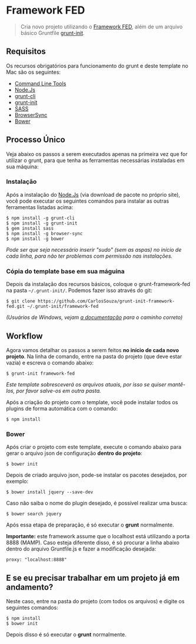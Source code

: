 # Framework FED

> Cria novo projeto utilizando o [Framework FED][framework-fed], além de um arquivo básico Gruntfile [grunt-init][].

[commandlinetools]: http://railsapps.github.io/xcode-command-line-tools.html
[nodejs]: http://nodejs.org/
[grunt-cli]: http://gruntjs.com/getting-started
[grunt-init]: http://gruntjs.com/project-scaffolding
[framework-fed]: https://github.com/CarlosSouza/framework-fed
[sass]: http://sass-lang.com/install/
[browsersync]: http://browsersync.io/
[bower]: http://bower.io/

## Requisitos

Os recursos obrigatórios para funcionamento do grunt e deste template no Mac são os seguintes:

* [Command Line Tools][commandlinetools]
* [Node.Js][nodejs]
* [grunt-cli][]
* [grunt-init][]
* [SASS][sass]
* [BrowserSync][browsersync]
* [Bower][bower]

## Processo Único

Veja abaixo os passos a serem executados apenas na primeira vez que for utilizar o grunt, para que tenha as ferramentas necessárias instaladas em sua máquina:

### Instalação

Após a instalação do [Node.Js][nodejs] (via download de pacote no próprio site), você pode executar os seguintes comandos para instalar as outras ferramentas listadas acima:

```
$ npm install -g grunt-cli
$ npm install -g grunt-init
$ gem install sass
$ npm install -g browser-sync
$ npm install -g bower
```

_Pode ser que seja necessário inserir "sudo" (sem as aspas) no início de cada linha, para não ter problemas com permissão nas instalações._

### Cópia do template base em sua máguina

Depois da instalação dos recursos básicos, coloque o grunt-framework-fed na pasta `~/.grunt-init/`. Podemos fazer isso através do git:

```
$ git clone https://github.com/CarlosSouza/grunt-init-framework-fed.git ~/.grunt-init/framework-fed
```

_(Usuários de Windows, vejam [a documentação][grunt-init] para o caminho correto)_

## Workflow

Agora vamos detalhar os passos a serem feitos **no início de cada novo projeto**. Na linha de comando, entre na pasta do projeto (que deve estar vazia) e escreva o comando abaixo:

```
$ grunt-init framework-fed
```

_Este template sobresceverá os arquivos atuais, por isso se quiser mantê-los, por favor salve-os em outra pasta._

Após a criação do projeto com o template, você pode instalar todos os plugins de forma automática com o comando:

```
$ npm install
```

### Bower

Após criar o projeto com este template, execute o comando abaixo para gerar o arquivo json de configuração **dentro do projeto**:

```
$ bower init
```

Depois de criado arquivo json, pode-se instalar os pacotes desejados, por exemplo:

```
$ bower install jquery --save-dev
```

Caso não saiba o nome do plugin desejado, é possível realizar uma busca:

```
$ bower search jquery
```

Após essa etapa de preparação, é só executar o **grunt** normalmente.

**Importante:** este framework assume que o localhost está utilizando a porta 8888 (MAMP). Caso esteja diferente disso, é só procurar a linha abaixo dentro do arquivo Gruntfile.js e fazer a modificação desejada:

```
proxy: "localhost:8888"
```

## E se eu precisar trabalhar em um projeto já em andamento?

Neste caso, entre na pasta do projeto (com todos os arquivos) e digite os seguintes comandos:

```
$ npm install
$ bower init
```

Depois disso é só executar o **grunt** normalmente.